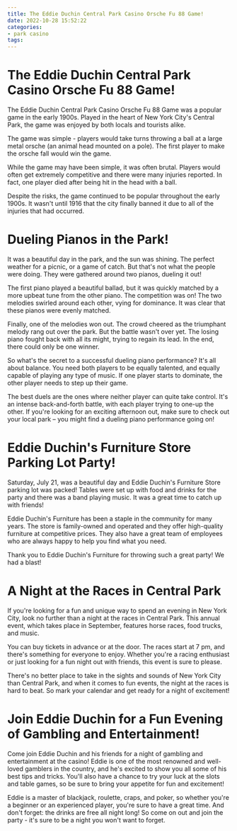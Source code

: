 ```yaml
---
title: The Eddie Duchin Central Park Casino Orsche Fu 88 Game!
date: 2022-10-28 15:52:22
categories:
- park casino
tags:
---
```



#  The Eddie Duchin Central Park Casino Orsche Fu 88 Game!

The Eddie Duchin Central Park Casino Orsche Fu 88 Game was a popular game in the early 1900s. Played in the heart of New York City's Central Park, the game was enjoyed by both locals and tourists alike.

The game was simple - players would take turns throwing a ball at a large metal orsche (an animal head mounted on a pole). The first player to make the orsche fall would win the game.

While the game may have been simple, it was often brutal. Players would often get extremely competitive and there were many injuries reported. In fact, one player died after being hit in the head with a ball.

Despite the risks, the game continued to be popular throughout the early 1900s. It wasn't until 1916 that the city finally banned it due to all of the injuries that had occurred.

#  Dueling Pianos in the Park!

It was a beautiful day in the park, and the sun was shining. The perfect weather for a picnic, or a game of catch. But that's not what the people were doing. They were gathered around two pianos, dueling it out!

The first piano played a beautiful ballad, but it was quickly matched by a more upbeat tune from the other piano. The competition was on! The two melodies swirled around each other, vying for dominance. It was clear that these pianos were evenly matched.

Finally, one of the melodies won out. The crowd cheered as the triumphant melody rang out over the park. But the battle wasn't over yet. The losing piano fought back with all its might, trying to regain its lead. In the end, there could only be one winner.

So what's the secret to a successful dueling piano performance? It's all about balance. You need both players to be equally talented, and equally capable of playing any type of music. If one player starts to dominate, the other player needs to step up their game.

The best duels are the ones where neither player can quite take control. It's an intense back-and-forth battle, with each player trying to one-up the other. If you're looking for an exciting afternoon out, make sure to check out your local park – you might find a dueling piano performance going on!

#  Eddie Duchin's Furniture Store Parking Lot Party!

Saturday, July 21, was a beautiful day and Eddie Duchin's Furniture Store parking lot was packed! Tables were set up with food and drinks for the party and there was a band playing music. It was a great time to catch up with friends!

Eddie Duchin's Furniture has been a staple in the community for many years. The store is family-owned and operated and they offer high-quality furniture at competitive prices. They also have a great team of employees who are always happy to help you find what you need.

Thank you to Eddie Duchin's Furniture for throwing such a great party! We had a blast!

#  A Night at the Races in Central Park

If you're looking for a fun and unique way to spend an evening in New York City, look no further than a night at the races in Central Park. This annual event, which takes place in September, features horse races, food trucks, and music.

You can buy tickets in advance or at the door. The races start at 7 pm, and there's something for everyone to enjoy. Whether you're a racing enthusiast or just looking for a fun night out with friends, this event is sure to please.

There's no better place to take in the sights and sounds of New York City than Central Park, and when it comes to fun events, the night at the races is hard to beat. So mark your calendar and get ready for a night of excitement!

#  Join Eddie Duchin for a Fun Evening of Gambling and Entertainment!

Come join Eddie Duchin and his friends for a night of gambling and entertainment at the casino! Eddie is one of the most renowned and well-loved gamblers in the country, and he's excited to show you all some of his best tips and tricks. You'll also have a chance to try your luck at the slots and table games, so be sure to bring your appetite for fun and excitement!

Eddie is a master of blackjack, roulette, craps, and poker, so whether you're a beginner or an experienced player, you're sure to have a great time. And don't forget: the drinks are free all night long! So come on out and join the party - it's sure to be a night you won't want to forget.